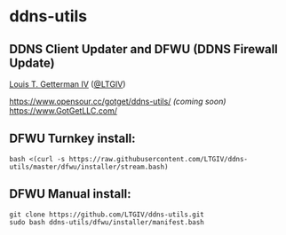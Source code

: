 # ddns-utils
## DDNS Client Updater and DFWU (DDNS Firewall Update)
[Louis T. Getterman IV](https://github.com/LTGIV) ([@LTGIV](https://twitter.com/LTGIV))

https://www.opensour.cc/gotget/ddns-utils/ *(coming soon)*
https://www.GotGetLLC.com/

## DFWU Turnkey install:
`bash <(curl -s https://raw.githubusercontent.com/LTGIV/ddns-utils/master/dfwu/installer/stream.bash)`

## DFWU Manual install:
```
git clone https://github.com/LTGIV/ddns-utils.git
sudo bash ddns-utils/dfwu/installer/manifest.bash
```
